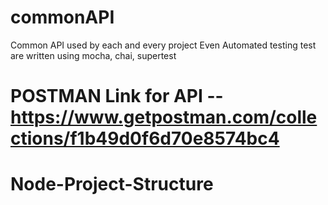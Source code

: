 
# commonAPI

Common API used by each and every project
Even Automated testing test are written using mocha, chai, supertest

POSTMAN Link for API -- https://www.getpostman.com/collections/f1b49d0f6d70e8574bc4
=======
# Node-Project-Structure
